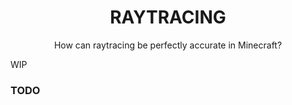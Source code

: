 <h1 align="center">RAYTRACING</h1>
<p align="center">How can raytracing be perfectly accurate in Minecraft?</p>

WIP


### TODO